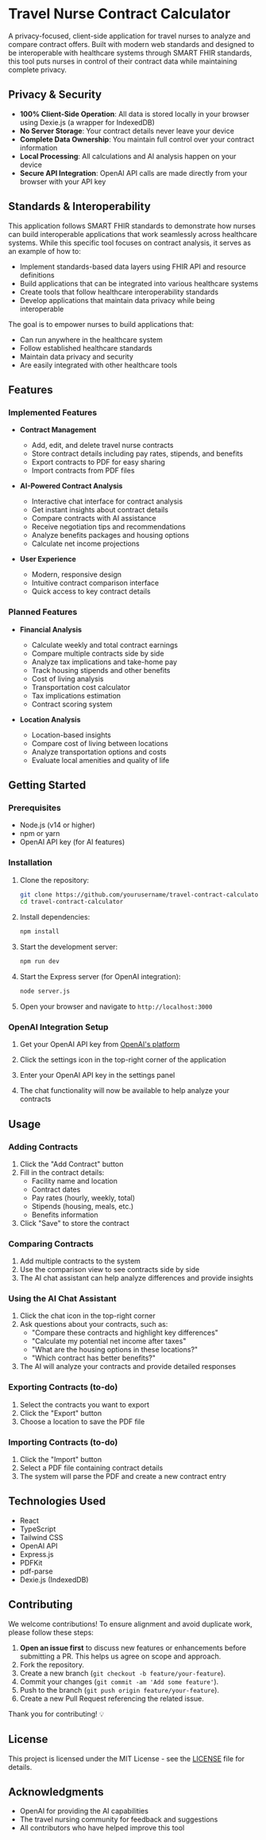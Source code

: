# Travel Nurse Contract Calculator

A privacy-focused, client-side application for travel nurses to analyze and compare contract offers. Built with modern web standards and designed to be interoperable with healthcare systems through SMART FHIR standards, this tool puts nurses in control of their contract data while maintaining complete privacy.

## Privacy & Security

- **100% Client-Side Operation**: All data is stored locally in your browser using Dexie.js (a wrapper for IndexedDB)
- **No Server Storage**: Your contract details never leave your device
- **Complete Data Ownership**: You maintain full control over your contract information
- **Local Processing**: All calculations and AI analysis happen on your device
- **Secure API Integration**: OpenAI API calls are made directly from your browser with your API key

## Standards & Interoperability

This application follows SMART FHIR standards to demonstrate how nurses can build interoperable applications that work seamlessly across healthcare systems. While this specific tool focuses on contract analysis, it serves as an example of how to:

- Implement standards-based data layers using FHIR API and resource definitions
- Build applications that can be integrated into various healthcare systems
- Create tools that follow healthcare interoperability standards
- Develop applications that maintain data privacy while being interoperable

The goal is to empower nurses to build applications that:
- Can run anywhere in the healthcare system
- Follow established healthcare standards
- Maintain data privacy and security
- Are easily integrated with other healthcare tools

## Features

### Implemented Features

- **Contract Management**
  - Add, edit, and delete travel nurse contracts
  - Store contract details including pay rates, stipends, and benefits
  - Export contracts to PDF for easy sharing
  - Import contracts from PDF files

- **AI-Powered Contract Analysis**
  - Interactive chat interface for contract analysis
  - Get instant insights about contract details
  - Compare contracts with AI assistance
  - Receive negotiation tips and recommendations
  - Analyze benefits packages and housing options
  - Calculate net income projections

- **User Experience**
  - Modern, responsive design
  - Intuitive contract comparison interface
  - Quick access to key contract details

### Planned Features

- **Financial Analysis**
  - Calculate weekly and total contract earnings
  - Compare multiple contracts side by side
  - Analyze tax implications and take-home pay
  - Track housing stipends and other benefits
  - Cost of living analysis
  - Transportation cost calculator
  - Tax implications estimation
  - Contract scoring system

- **Location Analysis**
  - Location-based insights
  - Compare cost of living between locations
  - Analyze transportation options and costs
  - Evaluate local amenities and quality of life

## Getting Started

### Prerequisites

- Node.js (v14 or higher)
- npm or yarn
- OpenAI API key (for AI features)

### Installation

1. Clone the repository:
   ```bash
   git clone https://github.com/yourusername/travel-contract-calculator.git
   cd travel-contract-calculator
   ```

2. Install dependencies:
   ```bash
   npm install
   ```

3. Start the development server:
   ```bash
   npm run dev
   ```

4. Start the Express server (for OpenAI integration):
   ```bash
   node server.js
   ```

5. Open your browser and navigate to `http://localhost:3000`

### OpenAI Integration Setup

1. Get your OpenAI API key from [OpenAI's platform](https://platform.openai.com/api-keys)

2. Click the settings icon in the top-right corner of the application

3. Enter your OpenAI API key in the settings panel

4. The chat functionality will now be available to help analyze your contracts

## Usage

### Adding Contracts

1. Click the "Add Contract" button
2. Fill in the contract details:
   - Facility name and location
   - Contract dates
   - Pay rates (hourly, weekly, total)
   - Stipends (housing, meals, etc.)
   - Benefits information
3. Click "Save" to store the contract

### Comparing Contracts

1. Add multiple contracts to the system
2. Use the comparison view to see contracts side by side
3. The AI chat assistant can help analyze differences and provide insights

### Using the AI Chat Assistant

1. Click the chat icon in the top-right corner
2. Ask questions about your contracts, such as:
   - "Compare these contracts and highlight key differences"
   - "Calculate my potential net income after taxes"
   - "What are the housing options in these locations?"
   - "Which contract has better benefits?"
3. The AI will analyze your contracts and provide detailed responses

### Exporting Contracts (to-do)

1. Select the contracts you want to export
2. Click the "Export" button
3. Choose a location to save the PDF file

### Importing Contracts (to-do)

1. Click the "Import" button
2. Select a PDF file containing contract details
3. The system will parse the PDF and create a new contract entry

## Technologies Used

- React
- TypeScript
- Tailwind CSS
- OpenAI API
- Express.js
- PDFKit
- pdf-parse
- Dexie.js (IndexedDB)

## Contributing

We welcome contributions! To ensure alignment and avoid duplicate work, please follow these steps:

1. **Open an issue first** to discuss new features or enhancements before submitting a PR. This helps us agree on scope and approach.
2. Fork the repository.
3. Create a new branch (`git checkout -b feature/your-feature`).
4. Commit your changes (`git commit -am 'Add some feature'`).
5. Push to the branch (`git push origin feature/your-feature`).
6. Create a new Pull Request referencing the related issue.

Thank you for contributing! 💡

## License

This project is licensed under the MIT License - see the [LICENSE](LICENSE) file for details.

## Acknowledgments

- OpenAI for providing the AI capabilities
- The travel nursing community for feedback and suggestions
- All contributors who have helped improve this tool
